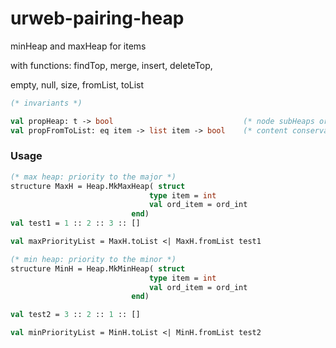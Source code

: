 # urweb-pairing-heap

minHeap and maxHeap for items

with functions: findTop, merge, insert, deleteTop,

empty, null, size, fromList, toList

```ocaml
(* invariants *)

val propHeap: t -> bool                             (* node subHeaps order *)
val propFromToList: eq item -> list item -> bool    (* content conservation *)
```

### Usage

```ocaml
(* max heap: priority to the major *)
structure MaxH = Heap.MkMaxHeap( struct 
                               type item = int
                               val ord_item = ord_int
                           end)
val test1 = 1 :: 2 :: 3 :: []

val maxPriorityList = MaxH.toList <| MaxH.fromList test1

(* min heap: priority to the minor *)
structure MinH = Heap.MkMinHeap( struct
                               type item = int
                               val ord_item = ord_int
                           end)

val test2 = 3 :: 2 :: 1 :: []

val minPriorityList = MinH.toList <| MinH.fromList test2
```